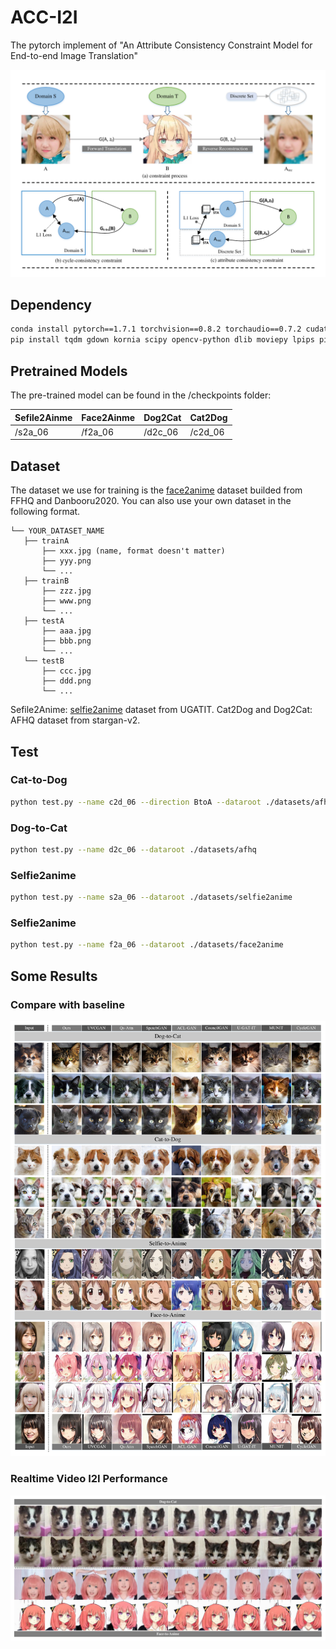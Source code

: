 # ACC-I2I
The pytorch implement of "An Attribute Consistency Constraint Model for End-to-end Image Translation"
<p align="center">
<img src="./doc/s_model.pdf" width="800px"/>
<br></p>

## Dependency
```bash
conda install pytorch==1.7.1 torchvision==0.8.2 torchaudio==0.7.2 cudatoolkit=10.1 -c pytorch
pip install tqdm gdown kornia scipy opencv-python dlib moviepy lpips pillow visdom 
```

## Pretrained Models
The pre-trained model can be found in the /checkpoints folder:

| Sefile2Ainme | Face2Ainme | Dog2Cat | Cat2Dog
| :----------- | :--------- | :------ | :------
| /s2a_06	   | /f2a_06    | /d2c_06 | /c2d_06


## Dataset
The dataset we use for training is the [face2anime](https://drive.google.com/file/d/1mYPo5JKZKypfr-lmURt_HGukb77TJ0hC/view?usp=sharing) dataset builded from FFHQ and Danbooru2020. You can also use your own dataset in the following format.
```
└── YOUR_DATASET_NAME
   ├── trainA
       ├── xxx.jpg (name, format doesn't matter)
       ├── yyy.png
       └── ...
   ├── trainB
       ├── zzz.jpg
       ├── www.png
       └── ...
   ├── testA
       ├── aaa.jpg 
       ├── bbb.png
       └── ...
   └── testB
       ├── ccc.jpg 
       ├── ddd.png
       └── ...
```

Sefile2Anime: [selfie2anime](https://drive.google.com/file/d/1xOWj1UVgp6NKMT3HbPhBbtq2A4EDkghF/view?usp=sharing) dataset from UGATIT.
Cat2Dog and Dog2Cat: AFHQ dataset from stargan-v2.

## Test

### Cat-to-Dog
```bash
python test.py --name c2d_06 --direction BtoA --dataroot ./datasets/afhq
```

### Dog-to-Cat
```bash
python test.py --name d2c_06 --dataroot ./datasets/afhq
```

### Selfie2anime
```bash
python test.py --name s2a_06 --dataroot ./datasets/selfie2anime 

```
### Selfie2anime
```bash
python test.py --name f2a_06 --dataroot ./datasets/face2anime 
```

## Some Results

### Compare with baseline
<p align="center">
<img src="./doc/compare_w.pdf" width="800px"/>
<br></p>

### Realtime Video I2I Performance
<p align="center">
<img src="./doc/realtime_video_i2i.pdf" width="800px"/>
<br></p>
